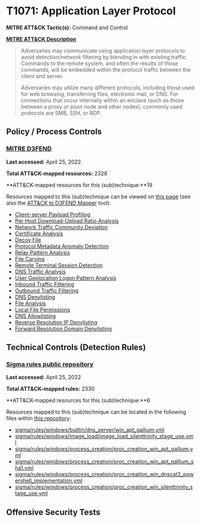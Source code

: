 # T1071: Application Layer Protocol
**MITRE ATT&CK Tactic(s):** Command and Control

**[MITRE ATT&CK Description](https://attack.mitre.org/techniques/T1071)**
<blockquote>Adversaries may communicate using application layer protocols to avoid detection/network filtering by blending in with existing traffic. Commands to the remote system, and often the results of those commands, will be embedded within the protocol traffic between the client and server. 

Adversaries may utilize many different protocols, including those used for web browsing, transferring files, electronic mail, or DNS. For connections that occur internally within an enclave (such as those between a proxy or pivot node and other nodes), commonly used protocols are SMB, SSH, or RDP. </blockquote>
## Policy / Process Controls
### [MITRE D3FEND](https://d3fend.mitre.org/)
**Last accessed:** April 25, 2022

**Total ATT&CK-mapped resources:** 2328

**ATT&CK-mapped resources for this (sub)technique:**19

Resources mapped to this (sub)technique can be viewed on [this page](https://d3fend.mitre.org/) (see also the [ATT&CK to D3FEND Mapper](https://d3fend.mitre.org/tools/attack-mapper) tool):

* [Client-server Payload Profiling](https://d3fend.mitre.org/techniques/d3f:Client-serverPayloadProfiling)
* [Per Host Download-Upload Ratio Analysis](https://d3fend.mitre.org/techniques/d3f:PerHostDownload-UploadRatioAnalysis)
* [Network Traffic Community Deviation](https://d3fend.mitre.org/techniques/d3f:NetworkTrafficCommunityDeviation)
* [Certificate Analysis](https://d3fend.mitre.org/techniques/d3f:CertificateAnalysis)
* [Decoy File](https://d3fend.mitre.org/techniques/d3f:DecoyFile)
* [Protocol Metadata Anomaly Detection](https://d3fend.mitre.org/techniques/d3f:ProtocolMetadataAnomalyDetection)
* [Relay Pattern Analysis](https://d3fend.mitre.org/techniques/d3f:RelayPatternAnalysis)
* [File Carving](https://d3fend.mitre.org/techniques/d3f:FileCarving)
* [Remote Terminal Session Detection](https://d3fend.mitre.org/techniques/d3f:RemoteTerminalSessionDetection)
* [DNS Traffic Analysis](https://d3fend.mitre.org/techniques/d3f:DNSTrafficAnalysis)
* [User Geolocation Logon Pattern Analysis](https://d3fend.mitre.org/techniques/d3f:UserGeolocationLogonPatternAnalysis)
* [Inbound Traffic Filtering](https://d3fend.mitre.org/techniques/d3f:InboundTrafficFiltering)
* [Outbound Traffic Filtering](https://d3fend.mitre.org/techniques/d3f:OutboundTrafficFiltering)
* [DNS Denylisting](https://d3fend.mitre.org/techniques/d3f:DNSDenylisting)
* [File Analysis](https://d3fend.mitre.org/techniques/d3f:FileAnalysis)
* [Local File Permissions](https://d3fend.mitre.org/techniques/d3f:LocalFilePermissions)
* [DNS Allowlisting](https://d3fend.mitre.org/techniques/d3f:DNSAllowlisting)
* [Reverse Resolution IP Denylisting](https://d3fend.mitre.org/techniques/d3f:ReverseResolutionIPDenylisting)
* [Forward Resolution Domain Denylisting](https://d3fend.mitre.org/techniques/d3f:ForwardResolutionDomainDenylisting)

## Technical Controls (Detection Rules)
### [Sigma rules public repository](https://github.com/SigmaHQ/sigma)
**Last accessed:** April 25, 2022

**Total ATT&CK-mapped rules:** 2330

**ATT&CK-mapped resources for this (sub)technique:**6

Resources mapped to this (sub)technique can be located in the following files within [this repository](https://github.com/SigmaHQ/sigma/tree/master/rules):

* [sigma/rules/windows/builtin/dns_server/win_apt_gallium.yml](https://github.com/SigmaHQ/sigma/blob/master/rules/windows/builtin/dns_server/win_apt_gallium.yml)
* [sigma/rules/windows/image_load/image_load_silenttrinity_stage_use.yml](https://github.com/SigmaHQ/sigma/blob/master/rules/windows/image_load/image_load_silenttrinity_stage_use.yml)
* [sigma/rules/windows/process_creation/proc_creation_win_apt_gallium.yml](https://github.com/SigmaHQ/sigma/blob/master/rules/windows/process_creation/proc_creation_win_apt_gallium.yml)
* [sigma/rules/windows/process_creation/proc_creation_win_apt_gallium_sha1.yml](https://github.com/SigmaHQ/sigma/blob/master/rules/windows/process_creation/proc_creation_win_apt_gallium_sha1.yml)
* [sigma/rules/windows/process_creation/proc_creation_win_dnscat2_powershell_implementation.yml](https://github.com/SigmaHQ/sigma/blob/master/rules/windows/process_creation/proc_creation_win_dnscat2_powershell_implementation.yml)
* [sigma/rules/windows/process_creation/proc_creation_win_silenttrinity_stage_use.yml](https://github.com/SigmaHQ/sigma/blob/master/rules/windows/process_creation/proc_creation_win_silenttrinity_stage_use.yml)


## Offensive Security Tests
